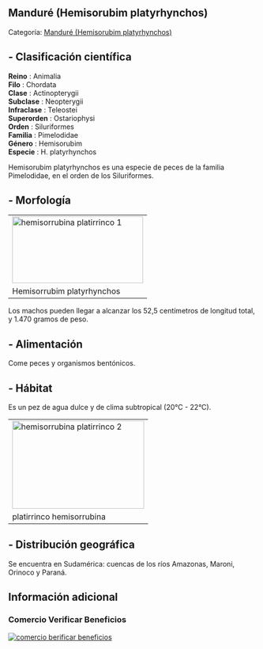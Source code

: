 ## Manduré (Hemisorubim platyrhynchos)

Categoría: [Manduré (Hemisorubim platyrhynchos)](http://descubrircorrientes.com.ar/2012/index.php/1532-geografia/7-zoogeografia/peces/mandure-hemisorubim-platyrhynchos)

## **\- Clasificación científica**

**Reino** : Animalia  
**Filo** : Chordata  
**Clase** : Actinopterygii  
**Subclase** : Neopterygii  
**Infraclase** : Teleostei  
**Superorden** : Ostariophysi  
**Orden** : Siluriformes  
**Familia** : Pimelodidae  
**Género** : Hemisorubim  
**Especie** : H. platyrhynchos  
  
Hemisorubim platyrhynchos es una especie de peces de la familia Pimelodidae, en el orden de los Siluriformes.

## **\- Morfología**

<table><tbody><tr><td><img alt="hemisorrubina platirrinco 1" src="http://descubrircorrientes.com.ar/2012/index.php/1532-geografia/7-zoogeografia/peces/images/fotos_de_geografia/hemisorubin%20platyrhynchos%201.jpg" width="265" height="135"></td></tr><tr><td><span><span><span>Hemisorrubim platyrhynchos</span></span></span></td></tr></tbody></table>

Los machos pueden llegar a alcanzar los 52,5 centímetros de longitud total, y 1.470 gramos de peso.

## **\- Alimentación**

Come peces y organismos bentónicos.

## **\- Hábitat**

Es un pez de agua dulce y de clima subtropical (20°C - 22°C).

<table><tbody><tr><td><img alt="hemisorrubina platirrinco 2" src="http://descubrircorrientes.com.ar/2012/index.php/1532-geografia/7-zoogeografia/peces/images/fotos_de_geografia/hemisorubin%20platyrhynchos%202.jpg" width="267" height="178"></td></tr><tr><td><span><span><span>platirrinco hemisorrubina</span></span></span></td></tr></tbody></table>

## **\- Distribución geográfica**

Se encuentra en Sudamérica: cuencas de los ríos Amazonas, Maroni, Orinoco y Paraná.

## Información adicional

### Comercio Verificar Beneficios

[![comercio berificar beneficios](http://descubrircorrientes.com.ar/2012/index.php/1532-geografia/7-zoogeografia/peces/images/botones_beneficios/comercio_berificar_beneficios.png)](http://descubrircomercio.zapto.org/)